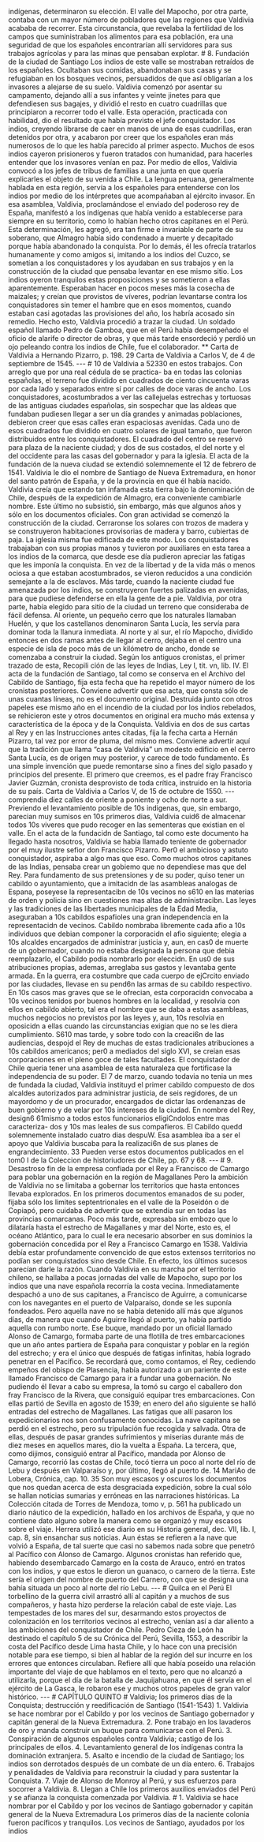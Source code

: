 indígenas, determinaron su elección. El valle del Mapocho, por otra parte, contaba con un mayor número de pobladores que las regiones que Valdivia acababa de recorrer. Esta circunstancia, que revelaba la fertilidad de los campos que suministraban los alimentos para esa población, era una seguridad de que los españoles encontrarían allí servidores para sus trabajos agrícolas y para las minas que pensaban explotar. # 8. Fundación de la ciudad de Santiago Los indios de este valle se mostraban retraídos de los españoles. Ocultaban sus comidas, abandonaban sus casas y se refugiaban en los bosques vecinos, persuadidos de que así obligarían a los invasores a alejarse de su suelo. Valdivia comenzó por asentar su campamento, dejando allí a sus infantes y veinte jinetes para que defendiesen sus bagajes, y dividió el resto en cuatro cuadrillas que principiaron a recorrer todo el valle. Esta operación, practicada con habilidad, dio el resultado que había previsto el jefe conquistador. Los indios, creyendo librarse de caer en manos de una de esas cuadrillas, eran detenidos por otra, y acabaron por creer que los españoles eran más numerosos de lo que les había parecido al primer aspecto. Muchos de esos indios cayeron prisioneros y fueron tratados con humanidad, para hacerles entender que los invasores venían en paz. Por medio de ellos, Valdivia convocó a los jefes de tribus de familias a una junta en que quería explicarles el objeto de su venida a Chile. La lengua peruana, generalmente hablada en esta región, servía a los españoles para entenderse con los indios por medio de los intérpretes que acompañaban al ejército invasor. En esa asamblea, Valdivia, proclamándose el enviado del poderoso rey de España, manifestó a los indígenas que había venido a establecerse para siempre en su territorio, como lo habían hecho otros capitanes en el Perú. Esta determinación, les agregó, era tan firme e invariable de parte de su soberano, que Almagro había sido condenado a muerte y decapitado porque había abandonado la conquista. Por lo demás, él les ofrecía tratarlos humanamente y como amigos si, imitando a los indios del Cuzco, se sometían a los conquistadores y los ayudaban en sus trabajos y en la construcción de la ciudad que pensaba levantar en ese mismo sitio. Los indios oyeron tranquilos estas proposiciones y se sometieron a ellas aparentemente. Esperaban hacer en pocos meses más la cosecha de maizales; y creían que provistos de víveres, podrían levantarse contra los conquistadores sin temer el hambre que en esos momentos, cuando estaban casi agotadas las provisiones del año, los habría acosado sin remedio. Hecho esto, Valdivia procedió a trazar la ciudad. Un soldado español llamado Pedro de Gamboa, que en el Perú había desempeñado el oficio de alarife o director de obras, y que más tarde ensordeció y perdió un ojo peleando contra los indios de Chile, fue el colaborador. ** Carta de Valdivia a Hernando Pizarro, p. 198. 29 Carta de Valdivia a Carlos V, de 4 de septiembre de 1545. --- # 10 de Valdivia a 52330 en estos trabajos. Con arreglo que por una real cédula de se practica- ba en todas las colonias españolas, el terreno fue dividido en cuadrados de ciento cincuenta varas por cada lado y separados entre sí por calles de doce varas de ancho. Los conquistadores, acostumbrados a ver las callejuelas estrechas y tortuosas de las antiguas ciudades españolas, sin sospechar que las aldeas que fundaban pudiesen llegar a ser un día grandes y animadas poblaciones, debieron creer que esas calles eran espaciosas avenidas. Cada uno de esos cuadrados fue dividido en cuatro solares de igual tamaño, que fueron distribuidos entre los conquistadores. El cuadrado del centro se reservó para plaza de la naciente ciudad; y dos de sus costados, el del norte y el del occidente para las casas del gobernador y para la iglesia. El acta de la fundación de la nueva ciudad se extendió solemnemente el 12 de febrero de 1541. Valdivia le dio el nombre de Santiago de Nueva Extremadura, en honor del santo patrón de España, y de la provincia en que él había nacido. Valdivia creía que estando tan infamada esta tierra bajo la denominación de Chile, después de la expedición de Almagro, era conveniente cambiarle nombre. Este último no subsistió, sin embargo, más que algunos años y sólo en los documentos oficiales. Con gran actividad se comenzó la construcción de la ciudad. Cerraronse los solares con trozos de madera y se construyeron habitaciones provisorias de madera y barro, cubiertas de paja. La iglesia misma fue edificada de este modo. Los conquistadores trabajaban con sus propias manos y tuvieron por auxiliares en esta tarea a los indios de la comarca, que desde ese día pudieron apreciar las fatigas que les imponía la conquista. En vez de la libertad y de la vida más o menos ociosa a que estaban acostumbrados, se vieron reducidos a una condición semejante a la de esclavos. Más tarde, cuando la naciente ciudad fue amenazada por los indios, se construyeron fuertes palizadas en avenidas, para que pudiese defenderse en ella la gente de a pie. Valdivia, por otra parte, había elegido para sitio de la ciudad un terreno que consideraba de fácil defensa. Al oriente, un pequeño cerro que los naturales llamaban Huelén, y que los castellanos denominaron Santa Lucía, les servía para dominar toda la llanura inmediata. Al norte y al sur, el río Mapocho, dividido entonces en dos ramas antes de llegar al cerro, dejaba en el centro una especie de isla de poco más de un kilómetro de ancho, donde se comenzaba a construir la ciudad. Según los antiguos cronistas, el primer trazado de esta, Recopili ción de las leyes de Indias, Ley I, tit. vn, lib. IV. El acta de la fundación de Santiago, tal como se conserva en el Archivo del Cabildo de Santiago, fija esta fecha que ha repetido el mayor número de los cronistas posteriores. Conviene advertir que esa acta, que consta sólo de unas cuantas líneas, no es el documento original. Destruida junto con otros papeles ese mismo año en el incendio de la ciudad por los indios rebelados, se rehicieron este y otros documentos en original era mucho más extensa y característica de la época y de la Conquista. Valdivia en dos de sus cartas al Rey y en las Instrucciones antes citadas, fija la fecha carta a Hernán Pizarro, tal vez por error de pluma, del mismo mes. Conviene advertir aquí que la tradición que llama “casa de Valdivia” un modesto edificio en el cerro Santa Lucía, es de origen muy posterior, y carece de todo fundamento. Es una simple invención que puede remontarse sino a fines del siglo pasado y principios del presente. El primero que creemos, es el padre fray Francisco Javier Guzmán, cronista desprovisto de toda crítica, instruido en la historia de su país. Carta de Valdivia a Carlos V, de 15 de octubre de 1550. --- comprendia diez calles de oriente a poniente y ocho de norte a sur. Previendo el levantamiento posible de 10s indigenas, que, sin embargo, parecian muy sumisos en 10s primeros dias, Valdivia cuid6 de almacenar todos 10s viveres que pudo recoger en las sementeras que existian en el valle. En el acta de la fundacidn de Santiago, tal como este documento ha llegado hasta nosotros, Valdivia se habia llamado teniente de gobernador por el muy ilustre sefior don Francisco Pizarro. Per0 el ambicioso y astuto conquistador, aspiraba a algo mas que eso. Como muchos otros capitanes de las Indias, pensaba crear un gobiemo que no dependiese mas que del Rey. Para fundamento de sus pretensiones y de su poder, quiso tener un cabildo o ayuntamiento, que a imitacidn de las asambleas analogas de Espana, poseyese la representacibn de 10s vecinos no s610 en las materias de orden y policia sino en cuestiones mas altas de administracibn. Las leyes y las tradiciones de las libertades municipales de la Edad Media, aseguraban a 10s cabildos espafioles una gran independencia en la representacidn de vecinos. Cabildo nombraba libremente cada afio a 10s individuos que debian componer la corporacidn el afio siguiente; elegia a 10s alcaldes encargados de administrar justicia y, aun, en cas0 de muerte de un gobernador, cuando no estaba designada la persona que debia reemplazarlo, el Cabildo podia nombrarlo por eleccidn. En us0 de sus atribuciones propias, ademas, arreglaba sus gastos y levantaba gente armada. En la guerra, era costumbre que cada cuerpo de ejCrcito enviado por las ciudades, llevase en su pend6n las armas de su cabildo respectivo. En 10s casos mas graves que se le ofrecian, esta corporacidn convocaba a 10s vecinos tenidos por buenos hombres en la localidad, y resolvia con ellos en cabildo abierto, tal era el nombre que se daba a estas asambleas, muchos negocios no previstos por las leyes y, aun, 10s resolvia en oposicidn a ellas cuando las circunstancias exigian que no se les diera cumplimiento. S610 mas tarde, y sobre todo con la creaci6n de las audiencias, despojd el Rey de muchas de estas tradicionales atribuciones a 10s cabildos americanos; per0 a mediados del siglo XVI, se creian esas corporaciones en el pleno goce de tales facultades. El conquistador de Chile queria tener una asamblea de esta naturaleza que fortificase la independencia de su poder. El 7 de marzo, cuando todavia no tenia un mes de fundada la ciudad, Valdivia instituyd el primer cabildo compuesto de dos alcaldes autorizados para administrar justicia, de seis regidores, de un mayordomo y de un procurador, encargados de dictar las ordenanzas de buen gobierno y de velar por 10s intereses de la ciudad. En nombre del Rey, design6 61mismo a todos estos funcionarios eligiCndolos entre mas caracteriza- dos y 10s mas leales de sus compafieros. El Cabildo quedd solemnemente instalado cuatro dias despuW. Esa asamblea iba a ser el apoyo que Valdivia buscaba para la realizaci6n de sus planes de engrandecimiento. 33 Pueden verse estos documentos publicados en el tom0 I de la Coleccion de historiudores de Chile, pp. 67 y 68. --- # 9. Desastroso fin de la empresa confiada por el Rey a Francisco de Camargo para poblar una gobernación en la región de Magallanes Pero la ambición de Valdivia no se limitaba a gobernar los territorios que hasta entonces llevaba explorados. En los primeros documentos emanados de su poder, fijaba sólo los limites septentrionales en el valle de la Poseidón o de Copiapó, pero cuidaba de advertir que se extendía sur en todas las provincias comarcanas. Poco más tarde, expresaba sin embozo que lo dilataría hasta el estrecho de Magallanes y mar del Norte, esto es, el océano Atlántico, para lo cual le era necesario absorber en sus dominios la gobernación concedida por el Rey a Francisco Camargo en 1538. Valdivia debía estar profundamente convencido de que estos extensos territorios no podían ser conquistados sino desde Chile. En efecto, los últimos sucesos parecían darle la razón. Cuando Valdivia en su marcha por el territorio chileno, se hallaba a pocas jornadas del valle de Mapocho, supo por los indios que una nave española recorría la costa vecina. Inmediatamente despachó a uno de sus capitanes, a Francisco de Aguirre, a comunicarse con los navegantes en el puerto de Valparaíso, donde se les suponía fondeados. Pero aquella nave no se había detenido allí más que algunos días, de manera que cuando Aguirre llegó al puerto, ya había partido aquella con rumbo norte. Ese buque, mandado por un oficial llamado Alonso de Camargo, formaba parte de una flotilla de tres embarcaciones que un año antes partiera de España para conquistar y poblar en la región del estrecho; y era el único que después de fatigas infinitas, había logrado penetrar en el Pacífico. Se recordará que, como contamos, el Rey, cediendo empeños del obispo de Plasencia, había autorizado a un pariente de este llamado Francisco de Camargo para ir a fundar una gobernación. No pudiendo él llevar a cabo su empresa, la tomó su cargo el caballero don fray Francisco de la Rivera, que consiguió equipar tres embarcaciones. Con ellas partió de Sevilla en agosto de 1539; en enero del año siguiente se halló entradas del estrecho de Magallanes. Las fatigas que allí pasaron los expedicionarios nos son confusamente conocidas. La nave capitana se perdió en el estrecho, pero su tripulación fue recogida y salvada. Otra de ellas, después de pasar grandes sufrimientos y miserias durante más de diez meses en aquellos mares, dio la vuelta a España. La tercera, que, como dijimos, consiguió entrar al Pacífico, mandada por Alonso de Camargo, recorrió las costas de Chile, tocó tierra un poco al norte del río de Lebu y después en Valparaíso y, por último, llegó al puerto de. 14 MariAo de Lobera, Crónica, cap. 10. 35 Son muy escasos y oscuros los documentos que nos quedan acerca de esta desgraciada expedición, sobre la cual sólo se hallan noticias sumarias y erróneas en las narraciones históricas. La Colección citada de Torres de Mendoza, tomo v, p. 561 ha publicado un diario náutico de la expedición, hallado en los archivos de España, y que no contiene dato alguno sobre la manera como se organizó y muy escasos sobre el viaje. Herrera utilizó ese diario en su Historia general, dec. VII, lib. I, cap. 8, sin ensanchar sus noticias. Aun éstas se refieren a la nave que volvió a España, de tal suerte que casi no sabemos nada sobre que penetró al Pacífico con Alonso de Camargo. Algunos cronistas han referido que, habiendo desembarcado Camargo en la costa de Arauco, entró en tratos con los indios, y que estos le dieron un guanaco, o carnero de la tierra. Este sería el origen del nombre de puerto del Carnero, con que se designa una bahía situada un poco al norte del río Lebu. --- # Quilca en el Perú El torbellino de la guerra civil arrastró allí al capitán y a muchos de sus compañeros, y hasta hizo perderse la relación cabal de este viaje. Las tempestades de los mares del sur, desarmando estos proyectos de colonización en los territorios vecinos al estrecho, venían así a dar aliento a las ambiciones del conquistador de Chile. Pedro Cieza de León ha destinado el capítulo 5 de su Crónica del Perú, Sevilla, 1553, a describir la costa del Pacífico desde Lima hasta Chile, y lo hace con una precisión notable para ese tiempo, si bien al hablar de la región del sur incurre en los errores que entonces circulaban. Refiere allí que había poseído una relación importante del viaje de que hablamos en el texto, pero que no alcanzó a utilizarla, porque el día de la batalla de Jaquijahuana, en que él servía en el ejército de La Gasca, le robaron ese y muchos otros papeles de gran valor histórico. --- # CAPÍTULO QUINTO # Valdivia; los primeros días de la Conquista; destrucción y reedificación de Santiago (1541-1543) 1. Valdivia se hace nombrar por el Cabildo y por los vecinos de Santiago gobernador y capitán general de la Nueva Extremadura. 2. Pone trabajo en los lavaderos de oro y manda construir un buque para comunicarse con el Perú. 3. Conspiración de algunos españoles contra Valdivia; castigo de los principales de ellos. 4. Levantamiento general de los indígenas contra la dominación extranjera. 5. Asalto e incendio de la ciudad de Santiago; los indios son derrotados después de un combate de un día entero. 6. Trabajos y penalidades de Valdivia para reconstruir la ciudad y para sustentar la Conquista. 7. Viaje de Alonso de Monroy al Perú, y sus esfuerzos para socorrer a Valdivia. 8. Llegan a Chile los primeros auxilios enviados del Perú y se afianza la conquista comenzada por Valdivia. # 1. Valdivia se hace nombrar por el Cabildo y por los vecinos de Santiago gobernador y capitán general de la Nueva Extremadura Los primeros días de la naciente colonia fueron pacíficos y tranquilos. Los vecinos de Santiago, ayudados por los indios